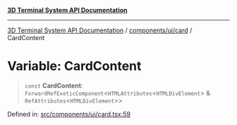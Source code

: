 [**3D Terminal System API Documentation**](../../../../README.md)

***

[3D Terminal System API Documentation](../../../../README.md) / [components/ui/card](../README.md) / CardContent

# Variable: CardContent

> `const` **CardContent**: `ForwardRefExoticComponent`\<`HTMLAttributes`\<`HTMLDivElement`\> & `RefAttributes`\<`HTMLDivElement`\>\>

Defined in: [src/components/ui/card.tsx:59](https://github.com/Dicommunitas/ThreeJS_Terminal_3D2/blob/329dd5ef132dd57d615e45fca2699e6c6fa5c711/src/components/ui/card.tsx#L59)
